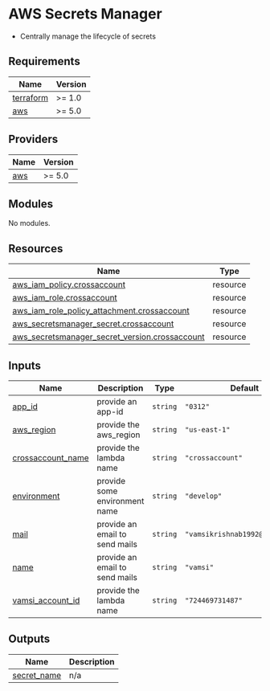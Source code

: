 # AWS Secrets Manager

* Centrally manage the lifecycle of secrets

<!-- BEGIN_TF_DOCS -->
## Requirements

| Name | Version |
|------|---------|
| <a name="requirement_terraform"></a> [terraform](#requirement\_terraform) | >= 1.0 |
| <a name="requirement_aws"></a> [aws](#requirement\_aws) | >= 5.0 |

## Providers

| Name | Version |
|------|---------|
| <a name="provider_aws"></a> [aws](#provider\_aws) | >= 5.0 |

## Modules

No modules.

## Resources

| Name | Type |
|------|------|
| [aws_iam_policy.crossaccount](https://registry.terraform.io/providers/hashicorp/aws/latest/docs/resources/iam_policy) | resource |
| [aws_iam_role.crossaccount](https://registry.terraform.io/providers/hashicorp/aws/latest/docs/resources/iam_role) | resource |
| [aws_iam_role_policy_attachment.crossaccount](https://registry.terraform.io/providers/hashicorp/aws/latest/docs/resources/iam_role_policy_attachment) | resource |
| [aws_secretsmanager_secret.crossaccount](https://registry.terraform.io/providers/hashicorp/aws/latest/docs/resources/secretsmanager_secret) | resource |
| [aws_secretsmanager_secret_version.crossaccount](https://registry.terraform.io/providers/hashicorp/aws/latest/docs/resources/secretsmanager_secret_version) | resource |

## Inputs

| Name | Description | Type | Default | Required |
|------|-------------|------|---------|:--------:|
| <a name="input_app_id"></a> [app\_id](#input\_app\_id) | provide an app-id | `string` | `"0312"` | no |
| <a name="input_aws_region"></a> [aws\_region](#input\_aws\_region) | provide the aws\_region | `string` | `"us-east-1"` | no |
| <a name="input_crossaccount_name"></a> [crossaccount\_name](#input\_crossaccount\_name) | provide the lambda name | `string` | `"crossaccount"` | no |
| <a name="input_environment"></a> [environment](#input\_environment) | provide some environment name | `string` | `"develop"` | no |
| <a name="input_mail"></a> [mail](#input\_mail) | provide an email to send mails | `string` | `"vamsikrishnab1992@gmail.com"` | no |
| <a name="input_name"></a> [name](#input\_name) | provide an email to send mails | `string` | `"vamsi"` | no |
| <a name="input_vamsi_account_id"></a> [vamsi\_account\_id](#input\_vamsi\_account\_id) | provide the lambda name | `string` | `"724469731487"` | no |

## Outputs

| Name | Description |
|------|-------------|
| <a name="output_secret_name"></a> [secret\_name](#output\_secret\_name) | n/a |
<!-- END_TF_DOCS -->
